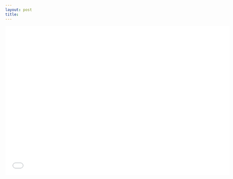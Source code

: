 ```yaml
---
layout: post
title: 
---
```

<iframe width="720" height="480" src="//www.youtube.com/embed/wt2hL95FQjo" frameborder="0" allowfullscreen></iframe>
